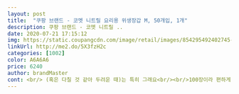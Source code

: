 ```yaml
---
layout: post 
title:  "쿠팡 브랜드 - 코멧 니트릴 요리용 위생장갑 M, 50개입, 1개" 
description: 쿠팡 브랜드 - 코멧 니트릴 ..
date: 2020-07-21 17:15:12 
img: https://static.coupangcdn.com/image/retail/images/854295492402745-c3d952cb-7b91-4934-bd84-3442e916a322.jpg 
linkUrl: http://me2.do/5X3fzH2c 
categories: [1002] 
color: A6A6A6 
price: 6240 
author: brandMaster 
cont: <br/> (혹은 다칠 것 같아 두려운 때)는 특히 그래요<br/><br/>100장이라 편하게 마구마구 사용하고 있어요.<br/><br/>s랑 1센치 차이 난다고 써 있는데<br/>s와 m사이에 있는 제 손 크기 때문에 1센치도 차이 안 날텐데<br/>같이 사용할 수 있겠더라구요.<br/><br/>검색해보니<br/>괜챃은거 같고해서 구매했어요^^<br/>구매하시는 분들은 자기 손 사이즈에 딱 맞게 사시거나<br/>굳이 니트릴 장갑 찾아 쓰게 될 때가 있더라구요<br/>남자분들 손에는 잘맞을거같아요^^<br/>남편도 보통사이즈에 길이만 좀 짧은 손인데<br/>니트롤장갑을 모든 작업시 거의 사용하는 편이에요.<br/><br/>니트릴 장갑 다 써서 새로 샀어요<br/>니트릴 장갑은 손에 딱 붙는 맛으로 쓰기 때문에<br/> 
---
```

 